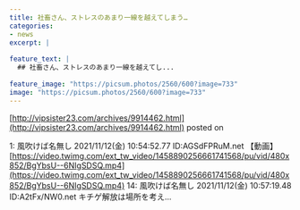 ```yaml
---
title: 社畜さん、ストレスのあまり一線を越えてしまう…
categories:
- news
excerpt: |
  
feature_text: |
  ## 社畜さん、ストレスのあまり一線を越えてし...
  
feature_image: "https://picsum.photos/2560/600?image=733"
image: "https://picsum.photos/2560/600?image=733"
---
```


[http://vipsister23.com/archives/9914462.html](http://vipsister23.com/archives/9914462.html)
posted on 

<!--more-->

1: 風吹けば名無し 2021/11/12(金) 10:54:52.77 ID:AGSdFPRuM.net 【動画】[https://video.twimg.com/ext_tw_video/1458890256661741568/pu/vid/480x852/BgYbsU--6NIgSDSQ.mp4](https://video.twimg.com/ext_tw_video/1458890256661741568/pu/vid/480x852/BgYbsU--6NIgSDSQ.mp4) 14: 風吹けば名無し 2021/11/12(金) 10:57:19.48 ID:A2tFx/NW0.net キチゲ解放は場所を考え...
